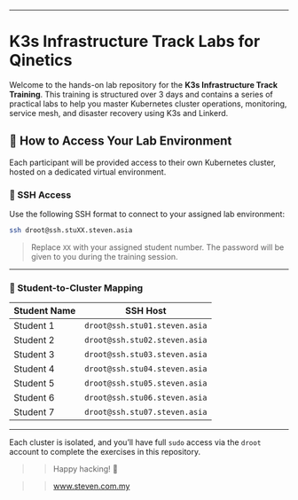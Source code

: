 
---

# K3s Infrastructure Track Labs for Qinetics

Welcome to the hands-on lab repository for the **K3s Infrastructure Track Training**. This training is structured over 3 days and contains a series of practical labs to help you master Kubernetes cluster operations, monitoring, service mesh, and disaster recovery using K3s and Linkerd.

## 🚀 How to Access Your Lab Environment

Each participant will be provided access to their own Kubernetes cluster, hosted on a dedicated virtual environment.

### 🔐 SSH Access

Use the following SSH format to connect to your assigned lab environment:

```bash
ssh droot@ssh.stuXX.steven.asia
````

> Replace `XX` with your assigned student number.
> The password will be given to you during the training session.

---

### 👥 Student-to-Cluster Mapping

| Student Name | SSH Host                      |
| ------------ | ----------------------------- |
| Student 1    | `droot@ssh.stu01.steven.asia` |
| Student 2    | `droot@ssh.stu02.steven.asia` |
| Student 3    | `droot@ssh.stu03.steven.asia` |
| Student 4    | `droot@ssh.stu04.steven.asia` |
| Student 5    | `droot@ssh.stu05.steven.asia` |
| Student 6    | `droot@ssh.stu06.steven.asia` |
| Student 7    | `droot@ssh.stu07.steven.asia` |

---

Each cluster is isolated, and you’ll have full `sudo` access via the `droot` account to complete the exercises in this repository.

>> Happy hacking! 🚧

 
>> www.steven.com.my



